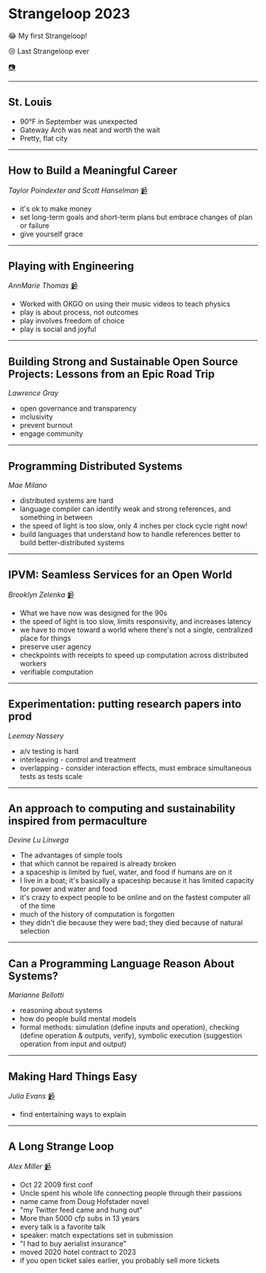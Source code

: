 # Strangeloop 2023

:joy: My first Strangeloop!

:cry: Last Strangeloop ever

[:camera:](https://photos.app.goo.gl/8VEahtPja5P9nnYK8 "Pictures")

---

## St. Louis

* 90°F in September was unexpected
* Gateway Arch was neat and worth the wait
* Pretty, flat city

---

## How to Build a Meaningful Career
_Taylor Poindexter and Scott Hanselman_ [:video_camera:](https://www.youtube.com/watch?v=_egQrM13qyM)

* it's ok to make money
* set long-term goals and short-term plans but embrace changes of plan or failure
* give yourself grace

---

## Playing with Engineering
_AnnMarie Thomas_ [:video_camera:](https://www.youtube.com/watch?v=6Ao8GS488hA)

* Worked with OKGO on using their music videos to teach physics
* play is about process, not outcomes
* play involves freedom of choice
* play is social and joyful

---

## Building Strong and Sustainable Open Source Projects: Lessons from an Epic Road Trip
_Lawrence Gray_

* open governance and transparency
* inclusivity
* prevent burnout
* engage community

---

## Programming Distributed Systems
_Mae Milano_

* distributed systems are hard
* language compiler can identify weak and strong references, and something in between
* the speed of light is too slow, only 4 inches per clock cycle right now!
* build languages that understand how to handle references better to build better-distributed systems

---

## IPVM: Seamless Services for an Open World
_Brooklyn Zelenka_ [:video_camera:](https://www.youtube.com/watch?v=Z5U8JQZXABs)

* What we have now was designed for the 90s
* the speed of light is too slow, limits responsivity, and increases latency
* we have to move toward a world where there's not a single, centralized place for things
* preserve user agency 
* checkpoints with receipts to speed up computation across distributed workers
* verifiable computation

---

## Experimentation: putting research papers into prod
_Leemay Nassery_

* a/v testing is hard
* interleaving - control and treatment 
* overlapping - consider interaction effects, must embrace simultaneous tests as tests scale

---

## An approach to computing and sustainability inspired from permaculture
_Devine Lu Linvega_

* The advantages of simple tools
* that which cannot be repaired is already broken
* a spaceship is limited by fuel, water, and food if humans are on it
* I live in a boat; it's basically a spaceship because it has limited capacity for power and water and food
* it's crazy to expect people to be online and on the fastest computer all of the time
* much of the history of computation is forgotten
* they didn't die because they were bad; they died because of natural selection

---

## Can a Programming Language Reason About Systems?
_Marianne Bellotti_			

* reasoning about systems
* how do people build mental models
* formal methods: simulation (define inputs and operation), checking (define operation & outputs, verify), symbolic execution (suggestion operation from input and output)

---

## Making Hard Things Easy
_Julia Evans_ [:video_camera:](https://www.youtube.com/watch?v=30YWsGDr8mA)

* find entertaining ways to explain

---

## A Long Strange Loop
_Alex Miller_ [:video_camera:](https://www.youtube.com/watch?v=suv76aL0NrA)

* Oct 22 2009 first conf
* Uncle spent his whole life connecting people through their passions
* name came from Doug Hofstader novel
* "my Twitter feed came and hung out"
* More than 5000 cfp subs in 13 years 
* every talk is a favorite talk
* speaker: match expectations set in submission 
* "I had to buy aerialist insurance"
* moved 2020 hotel contract to 2023
* if you open ticket sales earlier, you probably sell more tickets 
